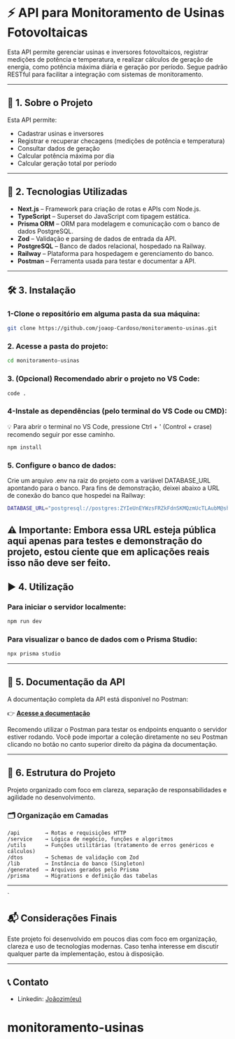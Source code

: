 # ⚡ API para Monitoramento de Usinas Fotovoltaicas

Esta API permite gerenciar usinas e inversores fotovoltaicos, registrar medições de potência e temperatura, e realizar cálculos de geração de energia, como potência máxima diária e geração por período. Segue padrão RESTful para facilitar a integração com sistemas de monitoramento.

---

## 📌 1. Sobre o Projeto

Esta API permite:

- Cadastrar usinas e inversores
- Registrar e recuperar checagens (medições de potência e temperatura)
- Consultar dados de geração
- Calcular potência máxima por dia
- Calcular geração total por período

---

## 🚀 2. Tecnologias Utilizadas

- **Next.js** – Framework para criação de rotas e APIs com Node.js.
- **TypeScript** – Superset do JavaScript com tipagem estática.
- **Prisma ORM** – ORM para modelagem e comunicação com o banco de dados PostgreSQL.
- **Zod** – Validação e parsing de dados de entrada da API.
- **PostgreSQL** – Banco de dados relacional, hospedado na Railway.
- **Railway** – Plataforma para hospedagem e gerenciamento do banco.
- **Postman** – Ferramenta usada para testar e documentar a API.

---

## 🛠️ 3. Instalação

### 1-Clone o repositório em alguma pasta da sua máquina:

```bash
git clone https://github.com/joaop-Cardoso/monitoramento-usinas.git
```

### 2. Acesse a pasta do projeto:

```bash
cd monitoramento-usinas
```

### 3. (Opcional) Recomendado abrir o projeto no VS Code:

```bash
code .
```

### 4-Instale as dependências (pelo terminal do VS Code ou CMD):

💡 Para abrir o terminal no VS Code, pressione Ctrl + ' (Control + crase) recomendo seguir por esse caminho.

```bash
npm install
```

### 5. Configure o banco de dados:

Crie um arquivo .env na raiz do projeto com a variável DATABASE_URL apontando para o banco. Para fins de demonstração, deixei abaixo a URL de conexão do banco que hospedei na Railway:

```bash
DATABASE_URL="postgresql://postgres:ZYIeUnEYWzsFRZkFdnSKMQzmUcTLAubM@shortline.proxy.rlwy.net:23196/railway"
```
⚠️ Importante:
Embora essa URL esteja pública aqui apenas para testes e demonstração do projeto, estou ciente que em aplicações reais isso não deve ser feito. 
---

## ▶️ 4. Utilização

### Para iniciar o servidor localmente:

```bash
npm run dev
```

### Para visualizar o banco de dados com o Prisma Studio:

```bash
npx prisma studio
```

---

## 📄 5. Documentação da API

A documentação completa da API está disponível no Postman:

👉 **[Acesse a documentação](https://documenter.getpostman.com/view/33533975/2sB2qUo5Vn)**

Recomendo utilizar o Postman para testar os endpoints enquanto o servidor estiver rodando.
Você pode importar a coleção diretamente no seu Postman clicando no botão no canto superior direito da página da documentação.

---

## 🧱 6. Estrutura do Projeto

Projeto organizado com foco em clareza, separação de responsabilidades e agilidade no desenvolvimento.

### 🗂️ Organização em Camadas

```
/api        → Rotas e requisições HTTP
/service    → Lógica de negócio, funções e algoritmos
/utils      → Funções utilitárias (tratamento de erros genéricos e cálculos)
/dtos       → Schemas de validação com Zod
/lib        → Instância do banco (Singleton)
/generated  → Arquivos gerados pelo Prisma
/prisma     → Migrations e definição das tabelas
```
---
`
## 📬 Considerações Finais

Este projeto foi desenvolvido em poucos dias com foco em organização, clareza e uso de tecnologias modernas. Caso tenha interesse em discutir qualquer parte da implementação, estou à disposição.

---

## 📞 Contato

- Linkedin: [Joãozim(eu)](https://www.linkedin.com/in/joaop-cardoso/)
  
# monitoramento-usinas
